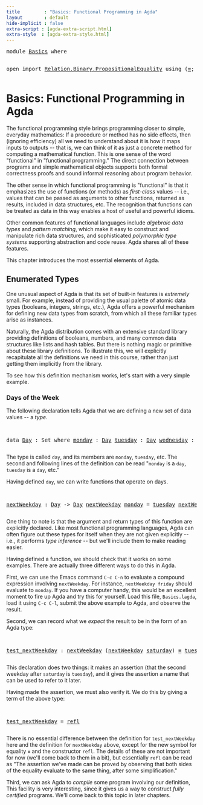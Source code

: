 ```yaml
---
title         : "Basics: Functional Programming in Agda"
layout        : default
hide-implicit : false
extra-script : [agda-extra-script.html]
extra-style  : [agda-extra-style.html]
---
```


<div class="hidden">
<!--{% raw %}--><pre class="Agda">
<a name="226" class="Keyword"
      >module</a
      ><a name="232"
      > </a
      ><a name="233" href="Basics.html#1" class="Module"
      >Basics</a
      ><a name="239"
      > </a
      ><a name="240" class="Keyword"
      >where</a
      ><a name="245"
      >

  </a
      ><a name="249" class="Keyword"
      >open</a
      ><a name="253"
      > </a
      ><a name="254" class="Keyword"
      >import</a
      ><a name="260"
      > </a
      ><a name="261" href="https://agda.github.io/agda-stdlib/Relation.Binary.PropositionalEquality.html#1" class="Module"
      >Relation.Binary.PropositionalEquality</a
      ><a name="298"
      > </a
      ><a name="299" class="Keyword"
      >using</a
      ><a name="304"
      > </a
      ><a name="305" class="Symbol"
      >(</a
      ><a name="306" href="Agda.Builtin.Equality.html#55" class="Datatype Operator"
      >_&#8801;_</a
      ><a name="309" class="Symbol"
      >;</a
      ><a name="310"
      > </a
      ><a name="311" href="Agda.Builtin.Equality.html#112" class="InductiveConstructor"
      >refl</a
      ><a name="315" class="Symbol"
      >)</a
      >
</pre><!--{% endraw %}-->
</div>

# Basics: Functional Programming in Agda

The functional programming style brings programming closer to
simple, everyday mathematics: If a procedure or method has no side
effects, then (ignoring efficiency) all we need to understand
about it is how it maps inputs to outputs -- that is, we can think
of it as just a concrete method for computing a mathematical
function.  This is one sense of the word "functional" in
"functional programming."  The direct connection between programs
and simple mathematical objects supports both formal correctness
proofs and sound informal reasoning about program behavior.

The other sense in which functional programming is "functional" is
that it emphasizes the use of functions (or methods) as
*first-class* values -- i.e., values that can be passed as
arguments to other functions, returned as results, included in
data structures, etc.  The recognition that functions can be
treated as data in this way enables a host of useful and powerful
idioms.

Other common features of functional languages include *algebraic
data types* and *pattern matching*, which make it easy to
construct and manipulate rich data structures, and sophisticated
*polymorphic type systems* supporting abstraction and code reuse.
Agda shares all of these features.

This chapter introduces the most essential elements of Agda.

## Enumerated Types

One unusual aspect of Agda is that its set of built-in
features is *extremely* small. For example, instead of providing
the usual palette of atomic data types (booleans, integers,
strings, etc.), Agda offers a powerful mechanism for defining new
data types from scratch, from which all these familiar types arise
as instances.

Naturally, the Agda distribution comes with an extensive standard
library providing definitions of booleans, numbers, and many
common data structures like lists and hash tables.  But there is
nothing magic or primitive about these library definitions.  To
illustrate this, we will explicitly recapitulate all the
definitions we need in this course, rather than just getting them
implicitly from the library.

To see how this definition mechanism works, let's start with a
very simple example.

### Days of the Week

The following declaration tells Agda that we are defining
a new set of data values -- a *type*.

<!--{% raw %}--><pre class="Agda">
  <a name="2656" class="Keyword"
      >data</a
      ><a name="2660"
      > </a
      ><a name="2661" href="Basics.html#2661" class="Datatype"
      >Day</a
      ><a name="2664"
      > </a
      ><a name="2665" class="Symbol"
      >:</a
      ><a name="2666"
      > </a
      ><a name="2667" class="PrimitiveType"
      >Set</a
      ><a name="2670"
      > </a
      ><a name="2671" class="Keyword"
      >where</a
      ><a name="2676"
      >
    </a
      ><a name="2681" href="Basics.html#2681" class="InductiveConstructor"
      >monday</a
      ><a name="2687"
      >    </a
      ><a name="2691" class="Symbol"
      >:</a
      ><a name="2692"
      > </a
      ><a name="2693" href="Basics.html#2661" class="Datatype"
      >Day</a
      ><a name="2696"
      >
    </a
      ><a name="2701" href="Basics.html#2701" class="InductiveConstructor"
      >tuesday</a
      ><a name="2708"
      >   </a
      ><a name="2711" class="Symbol"
      >:</a
      ><a name="2712"
      > </a
      ><a name="2713" href="Basics.html#2661" class="Datatype"
      >Day</a
      ><a name="2716"
      >
    </a
      ><a name="2721" href="Basics.html#2721" class="InductiveConstructor"
      >wednesday</a
      ><a name="2730"
      > </a
      ><a name="2731" class="Symbol"
      >:</a
      ><a name="2732"
      > </a
      ><a name="2733" href="Basics.html#2661" class="Datatype"
      >Day</a
      ><a name="2736"
      >
    </a
      ><a name="2741" href="Basics.html#2741" class="InductiveConstructor"
      >thursday</a
      ><a name="2749"
      >  </a
      ><a name="2751" class="Symbol"
      >:</a
      ><a name="2752"
      > </a
      ><a name="2753" href="Basics.html#2661" class="Datatype"
      >Day</a
      ><a name="2756"
      >
    </a
      ><a name="2761" href="Basics.html#2761" class="InductiveConstructor"
      >friday</a
      ><a name="2767"
      >    </a
      ><a name="2771" class="Symbol"
      >:</a
      ><a name="2772"
      > </a
      ><a name="2773" href="Basics.html#2661" class="Datatype"
      >Day</a
      ><a name="2776"
      >
    </a
      ><a name="2781" href="Basics.html#2781" class="InductiveConstructor"
      >saturday</a
      ><a name="2789"
      >  </a
      ><a name="2791" class="Symbol"
      >:</a
      ><a name="2792"
      > </a
      ><a name="2793" href="Basics.html#2661" class="Datatype"
      >Day</a
      ><a name="2796"
      >
    </a
      ><a name="2801" href="Basics.html#2801" class="InductiveConstructor"
      >sunday</a
      ><a name="2807"
      >    </a
      ><a name="2811" class="Symbol"
      >:</a
      ><a name="2812"
      > </a
      ><a name="2813" href="Basics.html#2661" class="Datatype"
      >Day</a
      >
</pre><!--{% endraw %}-->

The type is called `day`, and its members are `monday`,
`tuesday`, etc.  The second and following lines of the definition
can be read "`monday` is a `day`, `tuesday` is a `day`, etc."

Having defined `day`, we can write functions that operate on
days.

<!--{% raw %}--><pre class="Agda">
  <a name="3097" href="Basics.html#3097" class="Function"
      >nextWeekday</a
      ><a name="3108"
      > </a
      ><a name="3109" class="Symbol"
      >:</a
      ><a name="3110"
      > </a
      ><a name="3111" href="Basics.html#2661" class="Datatype"
      >Day</a
      ><a name="3114"
      > </a
      ><a name="3115" class="Symbol"
      >-&gt;</a
      ><a name="3117"
      > </a
      ><a name="3118" href="Basics.html#2661" class="Datatype"
      >Day</a
      ><a name="3121"
      >
  </a
      ><a name="3124" href="Basics.html#3097" class="Function"
      >nextWeekday</a
      ><a name="3135"
      > </a
      ><a name="3136" href="Basics.html#2681" class="InductiveConstructor"
      >monday</a
      ><a name="3142"
      >    </a
      ><a name="3146" class="Symbol"
      >=</a
      ><a name="3147"
      > </a
      ><a name="3148" href="Basics.html#2701" class="InductiveConstructor"
      >tuesday</a
      ><a name="3155"
      >
  </a
      ><a name="3158" href="Basics.html#3097" class="Function"
      >nextWeekday</a
      ><a name="3169"
      > </a
      ><a name="3170" href="Basics.html#2701" class="InductiveConstructor"
      >tuesday</a
      ><a name="3177"
      >   </a
      ><a name="3180" class="Symbol"
      >=</a
      ><a name="3181"
      > </a
      ><a name="3182" href="Basics.html#2721" class="InductiveConstructor"
      >wednesday</a
      ><a name="3191"
      >
  </a
      ><a name="3194" href="Basics.html#3097" class="Function"
      >nextWeekday</a
      ><a name="3205"
      > </a
      ><a name="3206" href="Basics.html#2721" class="InductiveConstructor"
      >wednesday</a
      ><a name="3215"
      > </a
      ><a name="3216" class="Symbol"
      >=</a
      ><a name="3217"
      > </a
      ><a name="3218" href="Basics.html#2741" class="InductiveConstructor"
      >thursday</a
      ><a name="3226"
      >
  </a
      ><a name="3229" href="Basics.html#3097" class="Function"
      >nextWeekday</a
      ><a name="3240"
      > </a
      ><a name="3241" href="Basics.html#2741" class="InductiveConstructor"
      >thursday</a
      ><a name="3249"
      >  </a
      ><a name="3251" class="Symbol"
      >=</a
      ><a name="3252"
      > </a
      ><a name="3253" href="Basics.html#2761" class="InductiveConstructor"
      >friday</a
      ><a name="3259"
      >
  </a
      ><a name="3262" href="Basics.html#3097" class="Function"
      >nextWeekday</a
      ><a name="3273"
      > </a
      ><a name="3274" href="Basics.html#2761" class="InductiveConstructor"
      >friday</a
      ><a name="3280"
      >    </a
      ><a name="3284" class="Symbol"
      >=</a
      ><a name="3285"
      > </a
      ><a name="3286" href="Basics.html#2681" class="InductiveConstructor"
      >monday</a
      ><a name="3292"
      >
  </a
      ><a name="3295" href="Basics.html#3097" class="Function"
      >nextWeekday</a
      ><a name="3306"
      > </a
      ><a name="3307" href="Basics.html#2781" class="InductiveConstructor"
      >saturday</a
      ><a name="3315"
      >  </a
      ><a name="3317" class="Symbol"
      >=</a
      ><a name="3318"
      > </a
      ><a name="3319" href="Basics.html#2681" class="InductiveConstructor"
      >monday</a
      ><a name="3325"
      >
  </a
      ><a name="3328" href="Basics.html#3097" class="Function"
      >nextWeekday</a
      ><a name="3339"
      > </a
      ><a name="3340" href="Basics.html#2801" class="InductiveConstructor"
      >sunday</a
      ><a name="3346"
      >    </a
      ><a name="3350" class="Symbol"
      >=</a
      ><a name="3351"
      > </a
      ><a name="3352" href="Basics.html#2681" class="InductiveConstructor"
      >monday</a
      >
</pre><!--{% endraw %}-->

One thing to note is that the argument and return types of
this function are explicitly declared.  Like most functional
programming languages, Agda can often figure out these types for
itself when they are not given explicitly -- i.e., it performs
*type inference* -- but we'll include them to make reading
easier.

Having defined a function, we should check that it works on
some examples. There are actually three different ways to do this
in Agda.

First, we can use the Emacs command `C-c C-n` to evaluate a
compound expression involving `nextWeekday`. For instance, `nextWeekday
friday` should evaluate to `monday`. If you have a computer handy, this
would be an excellent moment to fire up Agda and try this for yourself.
Load this file, `Basics.lagda`, load it using `C-c C-l`, submit the
above example to Agda, and observe the result.

Second, we can record what we *expect* the result to be in the
form of an Agda type:

<!--{% raw %}--><pre class="Agda">
  <a name="4316" href="Basics.html#4316" class="Function Operator"
      >test_nextWeekday</a
      ><a name="4332"
      > </a
      ><a name="4333" class="Symbol"
      >:</a
      ><a name="4334"
      > </a
      ><a name="4335" href="Basics.html#3097" class="Function"
      >nextWeekday</a
      ><a name="4346"
      > </a
      ><a name="4347" class="Symbol"
      >(</a
      ><a name="4348" href="Basics.html#3097" class="Function"
      >nextWeekday</a
      ><a name="4359"
      > </a
      ><a name="4360" href="Basics.html#2781" class="InductiveConstructor"
      >saturday</a
      ><a name="4368" class="Symbol"
      >)</a
      ><a name="4369"
      > </a
      ><a name="4370" href="Agda.Builtin.Equality.html#55" class="Datatype Operator"
      >&#8801;</a
      ><a name="4371"
      > </a
      ><a name="4372" href="Basics.html#2701" class="InductiveConstructor"
      >tuesday</a
      >
</pre><!--{% endraw %}-->

This declaration does two things: it makes an assertion (that the second
weekday after `saturday` is `tuesday`), and it gives the assertion a name
that can be used to refer to it later.

Having made the assertion, we must also verify it. We do this by giving
a term of the above type:

<!--{% raw %}--><pre class="Agda">
  <a name="4693" href="Basics.html#4316" class="Function Operator"
      >test_nextWeekday</a
      ><a name="4709"
      > </a
      ><a name="4710" class="Symbol"
      >=</a
      ><a name="4711"
      > </a
      ><a name="4712" href="Agda.Builtin.Equality.html#112" class="InductiveConstructor"
      >refl</a
      >
</pre><!--{% endraw %}-->

There is no essential difference between the definition for
`test_nextWeekday` here and the definition for `nextWeekday` above,
except for the new symbol for equality `≡` and the constructor `refl`.
The details of these are not important for now (we'll come back to them in
a bit), but essentially `refl` can be read as "The assertion we've made
can be proved by observing that both sides of the equality evaluate to the
same thing, after some simplification."

Third, we can ask Agda to *compile* some program involving our definition,
This facility is very interesting, since it gives us a way to construct
*fully certified* programs. We'll come back to this topic in later chapters.
